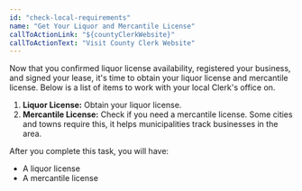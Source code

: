 ```yaml
---
id: "check-local-requirements"
name: "Get Your Liquor and Mercantile License"
callToActionLink: "${countyClerkWebsite}"
callToActionText: "Visit County Clerk Website"
---
```


Now that you confirmed liquor license availability, registered your business, and signed your lease, it's time to obtain your liquor license and mercantile license. Below is a list of items to work with your local Clerk's office on.

1. **Liquor License:** Obtain your liquor license.
2. **Mercantile License:** Check if you need a mercantile license. Some cities and towns require this, it helps municipalities track businesses in the area.

After you complete this task, you will have:
- A liquor license
- A mercantile license
